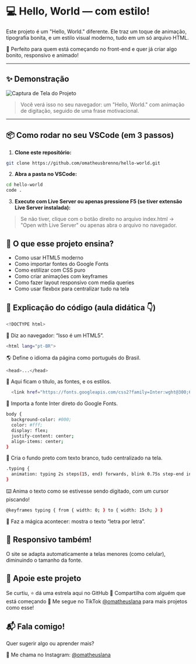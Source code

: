 # 💻 Hello, World — com estilo!

Este projeto é um "Hello, World." diferente. Ele traz um toque de animação, tipografia bonita, e um estilo visual moderno, tudo em um só arquivo HTML.

🖤 Perfeito para quem está começando no front-end e quer já criar algo bonito, responsivo e animado!

---

## ✨ Demonstração

![Captura de Tela do Projeto](https://github.com/omatheusbrenno/hello-world.git)

> Você verá isso no seu navegador: um "Hello, World." com animação de digitação, seguido de uma frase motivacional.

---

## 📦 Como rodar no seu VSCode (em 3 passos)

1. **Clone este repositório:**

```bash
git clone https://github.com/omatheusbrenno/hello-world.git
```
2. **Abra a pasta no VSCode:**

```bash
cd hello-world
code .
```
3. **Execute com Live Server ou apenas pressione F5 (se tiver extensão Live Server instalada):**

> Se não tiver, clique com o botão direito no arquivo index.html → "Open with Live Server" ou apenas abra o arquivo no navegador.

## 🧠 O que esse projeto ensina?
- Como usar HTML5 moderno
- Como importar fontes do Google Fonts
- Como estilizar com CSS puro
- Como criar animações com keyframes
- Como fazer layout responsivo com media queries
- Como usar flexbox para centralizar tudo na tela

## 🧬 Explicação do código (aula didática 👇)

```bash
<!DOCTYPE html>
```
🧠 Diz ao navegador: “Isso é um HTML5”.

```bash
<html lang="pt-BR">
```
🌎 Define o idioma da página como português do Brasil.

```bash
<head>...</head>
```
🧠 Aqui ficam o título, as fontes, e os estilos.

```bash
  <link href="https://fonts.googleapis.com/css2?family=Inter:wght@300;600&display=swap" rel="stylesheet">
```
🎨 Importa a fonte Inter direto do Google Fonts.

```bash
body {
  background-color: #000;
  color: #fff;
  display: flex;
  justify-content: center;
  align-items: center;
}
```
🖤 Cria o fundo preto com texto branco, tudo centralizado na tela.

```bash
.typing {
  animation: typing 2s steps(15, end) forwards, blink 0.75s step-end infinite;
}
```
⌨️ Anima o texto como se estivesse sendo digitado, com um cursor piscando!

```bash
@keyframes typing { from { width: 0; } to { width: 15ch; } }
```
🚀 Faz a mágica acontecer: mostra o texto “letra por letra”.

## 📱 Responsivo também!
O site se adapta automaticamente a telas menores (como celular), diminuindo o tamanho da fonte.

## 🤝 Apoie este projeto
Se curtiu, ⭐ dá uma estrela aqui no GitHub
📲 Compartilha com alguém que está começando
🎥 Me segue no TikTok [@omatheuslana](https://www.instagram.com/omatheuslana) para mais projetos como esse!

## 📬 Fala comigo!
Quer sugerir algo ou aprender mais?

📧 Me chama no Instagram: [@omatheuslana](https://www.instagram.com/omatheuslana)
